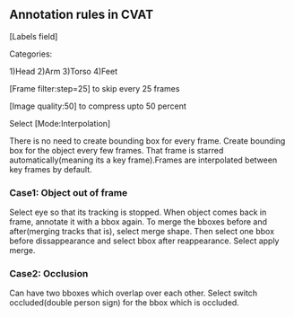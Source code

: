 ## Annotation rules in CVAT

[Labels field]

Categories: 

1)Head
2)Arm
3)Torso
4)Feet

[Frame filter:step=25] to skip every 25 frames

[Image quality:50] to compress upto 50 percent

Select [Mode:Interpolation]

There is no need to create bounding box for every frame.
Create bounding box for the object every few frames.
That frame is starred automatically(meaning its a key frame).Frames are interpolated between key frames by default.

### Case1: Object out of frame

Select eye so that its tracking is stopped.
When object comes back in frame, annotate it with a bbox again.
To merge the bboxes before and after(merging tracks that is), select merge shape. Then select one bbox before dissappearance and select bbox after reappearance. Select apply merge.


### Case2: Occlusion
Can have two bboxes which overlap over each other. Select switch occluded(double person sign) for the bbox which is occluded.









